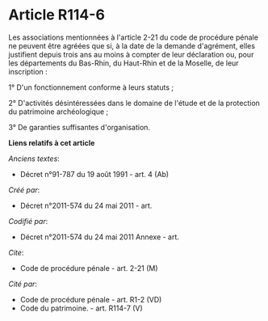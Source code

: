 # Article R114-6

Les associations mentionnées à l'article 2-21 du code de procédure pénale ne peuvent être agréées que si, à la date de la
demande d'agrément, elles justifient depuis trois ans au moins à compter de leur déclaration ou, pour les départements du
Bas-Rhin, du Haut-Rhin et de la Moselle, de leur inscription :

1° D'un fonctionnement conforme à leurs statuts ;

2° D'activités désintéressées dans le domaine de l'étude et de la protection du patrimoine archéologique ;

3° De garanties suffisantes d'organisation.

**Liens relatifs à cet article**

_Anciens textes_:

  - Décret n°91-787 du 19 août 1991 - art. 4 (Ab)

_Créé par_:

  - Décret n°2011-574 du 24 mai 2011  - art.

_Codifié par_:

  - Décret n°2011-574 du 24 mai 2011 Annexe - art.

_Cite_:

  - Code de procédure pénale - art. 2-21 (M)

_Cité par_:

  - Code de procédure pénale - art. R1-2 (VD)
  - Code du patrimoine. - art. R114-7 (V)
